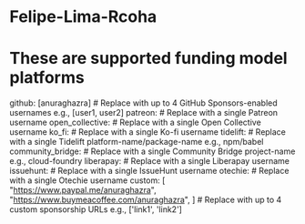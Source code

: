 # Felipe-Lima-Rcoha
# These are supported funding model platforms

github: [anuraghazra] # Replace with up to 4 GitHub Sponsors-enabled usernames e.g., [user1, user2]
patreon: # Replace with a single Patreon username
open_collective: # Replace with a single Open Collective username
ko_fi: # Replace with a single Ko-fi username
tidelift: # Replace with a single Tidelift platform-name/package-name e.g., npm/babel
community_bridge: # Replace with a single Community Bridge project-name e.g., cloud-foundry
liberapay: # Replace with a single Liberapay username
issuehunt: # Replace with a single IssueHunt username
otechie: # Replace with a single Otechie username
custom: [
    "https://www.paypal.me/anuraghazra",
    "https://www.buymeacoffee.com/anuraghazra",
  ] # Replace with up to 4 custom sponsorship URLs e.g., ['link1', 'link2']
